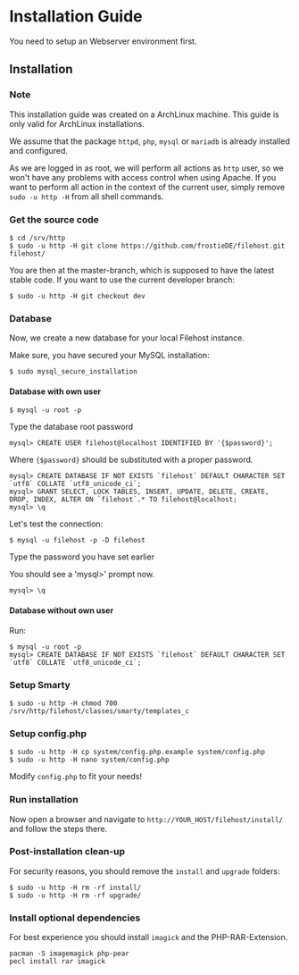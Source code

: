 # Installation Guide

You need to setup an Webserver environment first. 

## Installation

### Note
This installation guide was created on a ArchLinux machine. This guide is only valid for ArchLinux installations.

We assume that the package `httpd`, `php`, `mysql` or `mariadb` is already installed and configured.

As we are logged in as root, we will perform all actions as `http` user, so we won't have any problems
with access control when using Apache. If you want to perform all action in the context of the current
user, simply remove `sudo -u http -H` from all shell commands.

### Get the source code

	$ cd /srv/http
	$ sudo -u http -H git clone https://github.com/frostieDE/filehost.git filehost/
	
You are then at the master-branch, which is supposed to have the latest stable code. If you want to use
the current developer branch:

	$ sudo -u http -H git checkout dev
	
### Database
Now, we create a new database for your local Filehost instance.

Make sure, you have secured your MySQL installation:

	$ sudo mysql_secure_installation

#### Database with own user

	$ mysql -u root -p
	
Type the database root password
	
	mysql> CREATE USER filehost@localhost IDENTIFIED BY '{$password}';

Where `{$password}` should be substituted with a proper password.

	mysql> CREATE DATABASE IF NOT EXISTS `filehost` DEFAULT CHARACTER SET `utf8` COLLATE `utf8_unicode_ci`;
	mysql> GRANT SELECT, LOCK TABLES, INSERT, UPDATE, DELETE, CREATE, DROP, INDEX, ALTER ON `filehost`.* TO filehost@localhost;
	mysql> \q

	
Let's test the connection:

	$ mysql -u filehost -p -D filehost
	
Type the password you have set earlier

You should see a 'mysql>' prompt now.

	mysql> \q

#### Database without own user
Run:

	$ mysql -u root -p
	mysql> CREATE DATABASE IF NOT EXISTS `filehost` DEFAULT CHARACTER SET `utf8` COLLATE `utf8_unicode_ci`;

### Setup Smarty

	$ sudo -u http -H chmod 700 /srv/http/filehost/classes/smarty/templates_c
	
### Setup config.php

	$ sudo -u http -H cp system/config.php.example system/config.php
	$ sudo -u http -H nano system/config.php

Modify `config.php` to fit your needs!

### Run installation
Now open a browser and navigate to `http://YOUR_HOST/filehost/install/` and follow the steps there.

### Post-installation clean-up
For security reasons, you should remove the `install` and `upgrade` folders:

	$ sudo -u http -H rm -rf install/
	$ sudo -u http -H rm -rf upgrade/

### Install optional dependencies

For best experience you should install `imagick` and the PHP-RAR-Extension.

	pacman -S imagemagick php-pear
	pecl install rar imagick
